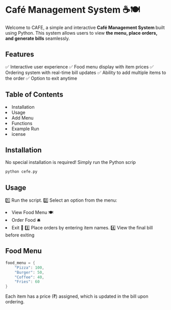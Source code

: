 
# Café Management System ☕🍽️
Welcome to CAFE, a simple and interactive <b> Café Management System </b> built using Python. This system allows users to view <b> the menu, place orders, and generate bills </b> seamlessly.

## Features
✅ Interactive user experience ✅ Food menu display with item prices ✅ Ordering system with real-time bill updates ✅ Ability to add multiple items to the order ✅ Option to exit anytime

## Table of Contents
<u1>
  
<li>Installation</li>
<li>Usage</li>
<li>Add Menu</li>
<li>Functions</li>
<li>Example Run</li>
<li>icense</li>
</u1>

## Installation
No special installation is required! Simply run the Python scrip
```c
python cefe.py
```
## Usage
1️⃣ Run the script. 2️⃣ Select an option from the menu:
<u1>
<li>View Food Menu 🍽️</li>
<li>Order Food 🛎️</li>
<li>Exit 🚪 3️⃣ Place orders by entering item names. 4️⃣ View the final bill before exiting</li>
</u1>

## Food Menu
```c
food_menu = {
    "Pizza": 100,
    "Burger": 50,
    "Coffee": 40,
    "Fries": 60
}
```
Each item has a price (₹) assigned, which is updated in the bill upon ordering.

